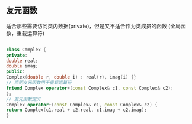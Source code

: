 ## 友元函数
适合那些需要访问类内数据(private)，但是又不适合作为类成员的函数 (全局函数，重载运算符)

```cpp

class Complex {
private:
double real;
double imag;
public:
Complex(double r, double i) : real(r), imag(i) {}
// 声明友元函数用于重载运算符
friend Complex operator+(const Complex& c1, const Complex& c2);
};
// 友元函数定义
Complex operator+(const Complex& c1, const Complex& c2) {
return Complex(c1.real + c2.real, c1.imag + c2.imag);
}
```
